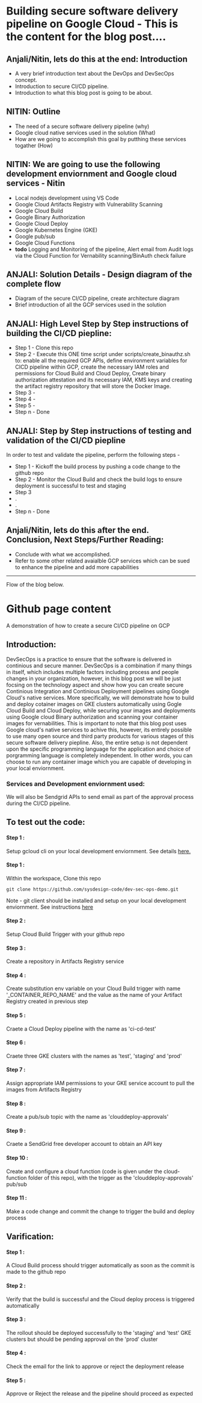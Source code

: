 
# Building secure software delivery pipeline on Google Cloud - This is the content for the blog post.... 

## Anjali/Nitin, lets do this at the end: Introduction 

- A very brief introduction text about the DevOps and DevSecOps concept. 
- Introduction to secure CI/CD pipeline.
- Introduction to what this blog post is going to be about.

## NITIN: Outline

- The need of a secure software delivery pipeline (why)
- Google cloud native services used in the solution (What)
- How are we going to accomplish this goal by putthing these services togather (How)



## NITIN: We are going to use the following development enviornment and Google cloud services - Nitin

- Local nodejs development using VS Code
- Google Cloud Artifacts Registry with Vulnerability Scanning
- Google Cloud Build
- Google Binary Authorization 
- Google Cloud Deploy
- Google Kubernetes Engine (GKE)
- Google pub/sub
- Google Cloud Functions
- **todo** Logging and Monitoring of the pipeline, Alert email from Audit logs via the Cloud Function for Vernability scanning/BinAuth check failure


## ANJALI: Solution Details - Design diagram of the complete flow

- Diagram of the secure CI/CD pipeline, create architecture diagram
- Brief introduction of all the GCP services used in the solution

## ANJALI: High Level Step by Step instructions of building the CI/CD piepline:

- Step 1 - Clone this repo
- Step 2 - Execute this ONE time script under scripts/create_binauthz.sh to: enable all the required GCP APIs, define environment variables for CICD pipeline within GCP, create the necessary IAM roles and permissions for Cloud Build and Cloud Deploy, Create binary authorization attestation and its necessary IAM, KMS keys and creating the artifact registry repository that will store the Docker Image.
- Step 3 - 
- Step 4 - 
- Step 5 -
- Step n - Done

## ANJALI: Step by Step instructions of testing and validation of the CI/CD piepline

In order to test and validate the pipeline, perform the following steps - 

- Step 1 - Kickoff the build process by pushing a code change to the github repo
- Step 2 - Monitor the Cloud Build and check the build logs to ensure deployment is successful to test and staging
- Step 3
- .
- .
- Step n - Done

## Anjali/Nitin, lets do this after the end. Conclusion, Next Steps/Further Reading: 

- Conclude with what we accomplished.
- Refer to some other related avaialble GCP services which can be sued to enhance the pipeline and add more capabilities


----------------
Flow of the blog below.



# Github page content
A demonstration of how to create a secure CI/CD pipeline on GCP


## Introduction: 


DevSecOps is a practice to ensure that the software is delivered in continious and secure manner. DevSecOps is a combination if many things in itself, which includes multiple factors including process and people changes in your organization, however, in this blog post we will be just focsing on the technology aspect and show how you can create secure Continious Integration and Continious Deployment pipelines using Google Cloud's native services. More specifically, we will demonstrate how to build and deploy cotainer images on GKE clusters automatically using Gogle Cloud Build and Cloud Deploy, while securing your images and deployments using Google cloud Binary authorization and scanning your container images for vernabilities. This is important to note that this blog post uses Google cloud's native services to achive this, however, its entirely possible to use many open source and third party products for various stages of this secure software delivery piepline. Also, the entire setup is not dependent upon the specific programming language for the application and choice of porgramming language is completely independent. In other words, you can choose to run any container image which you are capable of developing in your local enviornment.


### Services and Development enviornment used:



We will also be Sendgrid APIs to send email as part of the approval process during the CI/CD pipeline.

## To test out the code:

#### Step 1 :

Setup gcloud cli on your local development enviornment. See details [here.](https://cloud.google.com/sdk/docs/install)

#### Step 1 :

Within the workspace, Clone this repo 

```
git clone https://github.com/sysdesign-code/dev-sec-ops-demo.git

```

Note - git client should be installed and setup on your local development enviornment. See instructions [here](https://git-scm.com/book/en/v2/Getting-Started-Installing-Git) 

#### Step 2 :

Setup Cloud Build Trigger with your github repo

#### Step 3 :

Create a repository in Artifacts Registry service 

#### Step 4 :

Create substitution env variable on your Cloud Build trigger with name '_CONTAINER_REPO_NAME' and the value as the name of your Artifact Registry created in previous step

#### Step 5 :

Craete a Cloud Deploy pipeline with the name as 'ci-cd-test'

#### Step 6 :

Craete three GKE clusters with the names as 'test', 'staging' and 'prod'


#### Step 7 :

Assign appropriate IAM permissions to your GKE service account to pull the images from Artifacts Registry

#### Step 8 :

Create a pub/sub topic with the name as 'clouddeploy-approvals'

#### Step 9 :

Craete a SendGrid free developer account to obtain an API key

#### Step 10 :

Create and configure a cloud function (code is given under the cloud-function folder of this repo), with the trigger as the 'clouddeploy-approvals' pub/sub


#### Step 11 :

Make a code change and commit the change to trigger the build and deploy process


## Varification:


#### Step 1 :

A Cloud Build process should trigger automatically as soon as the commit is made to the github repo


#### Step 2 :

Verify that the build is successful and the Cloud deploy process is triggered automatically


#### Step 3 :

The rollout should be deployed successfully to the 'staging' and 'test' GKE clusters but should be pending approval on the 'prod' cluster


#### Step 4 :

Check the email for the link to approve or reject the deployment release


#### Step 5 :

Approve or Reject the release and the pipeline should proceed as expected
